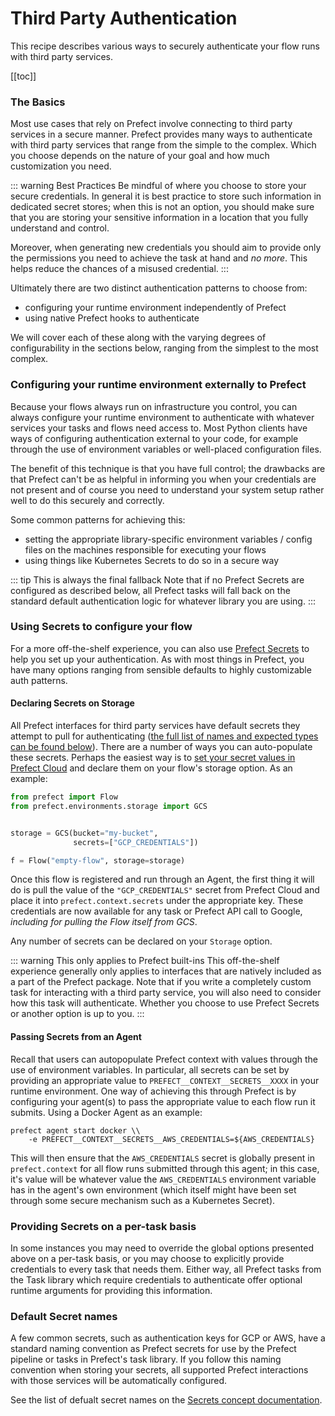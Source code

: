 # Third Party Authentication

This recipe describes various ways to securely authenticate your flow runs with third party services.

[[toc]]

### The Basics 

Most use cases that rely on Prefect involve connecting to third party services in a secure manner.  Prefect provides many ways to authenticate with third party services that range from the simple to the complex.  Which you choose depends on the nature of your goal and how much customization you need.  

::: warning Best Practices
Be mindful of where you choose to store your secure credentials.  In general it is best practice to store such information in dedicated secret stores; when this is not an option, you should make sure that you are storing your sensitive information in a location that you fully understand and control.  

Moreover, when generating new credentials you should aim to provide only the permissions you need to achieve the task at hand and _no more_.  This helps reduce the chances of a misused credential.
:::

Ultimately there are two distinct authentication patterns to choose from:

- configuring your runtime environment independently of Prefect
- using native Prefect hooks to authenticate

We will cover each of these along with the varying degrees of configurability in the sections below, ranging from the simplest to the most complex.

### Configuring your runtime environment externally to Prefect

Because your flows always run on infrastructure you control, you can always configure your runtime environment to authenticate with whatever services your tasks and flows need access to.  Most Python clients have ways of configuring authentication external to your code, for example through the use of environment variables or well-placed configuration files. 

The benefit of this technique is that you have full control; the drawbacks are that Prefect can't be as helpful in informing you when your credentials are not present and of course you need to understand your system setup rather well to do this securely and correctly.

Some common patterns for achieving this:
- setting the appropriate library-specific environment variables / config files on the machines responsible for executing your flows
- using things like Kubernetes Secrets to do so in a secure way

::: tip This is always the final fallback
Note that if no Prefect Secrets are configured as described below, all Prefect tasks will fall back on the standard default authentication logic for whatever library you are using. 
:::

### Using Secrets to configure your flow

For a more off-the-shelf experience, you can also use [Prefect Secrets](../concepts/secrets.html) to help you set up your authentication.  As with most things in Prefect, you have many options ranging from sensible defaults to highly customizable auth patterns.

#### Declaring Secrets on Storage <Badge text="Cloud"/>

All Prefect interfaces for third party services have default secrets they attempt to pull for authenticating ([the full list of names and expected types can be found below](#list-of-default-secret-names)).  There are a number of ways you can auto-populate these secrets.  Perhaps the easiest way is to [set your secret values in Prefect Cloud](../concepts/secrets.html#setting-a-secret) and declare them on your flow's storage option.  As an example:

```python
from prefect import Flow
from prefect.environments.storage import GCS


storage = GCS(bucket="my-bucket", 
              secrets=["GCP_CREDENTIALS"])

f = Flow("empty-flow", storage=storage)
```

Once this flow is registered and run through an Agent, the first thing it will do is pull the value of the `"GCP_CREDENTIALS"` secret from Prefect Cloud and place it into `prefect.context.secrets` under the appropriate key.  These credentials are now available for any task or Prefect API call to Google, _including for pulling the Flow itself from GCS_.

Any number of secrets can be declared on your `Storage` option.

::: warning This only applies to Prefect built-ins
This off-the-shelf experience generally only applies to interfaces that are natively included as a part of the Prefect package. Note that if you write a completely custom task for interacting with a third party service, you will also need to consider how this task will authenticate.  Whether you choose to use Prefect Secrets or another option is up to you.
:::

#### Passing Secrets from an Agent

Recall that users can autopopulate Prefect context with values through the use of environment variables.  In particular, all secrets can be set by providing an appropriate value to `PREFECT__CONTEXT__SECRETS__XXXX` in your runtime environment.  One way of achieving this through Prefect is by configuring your agent(s) to pass the appropriate value to each flow run it submits.  Using a Docker Agent as an example:

```
prefect agent start docker \\
    -e PREFECT__CONTEXT__SECRETS__AWS_CREDENTIALS=${AWS_CREDENTIALS}
```

This will then ensure that the `AWS_CREDENTIALS` secret is globally present in `prefect.context` for all flow runs submitted through this agent; in this case, it's value will be whatever value the `AWS_CREDENTIALS` environment variable has in the agent's own environment (which itself might have been set through some secure mechanism such as a Kubernetes Secret).

### Providing Secrets on a per-task basis

In some instances you may need to override the global options presented above on a per-task basis, or you may choose to explicitly provide credentials to every task that needs them.  Either way, all Prefect tasks from the Task library which require credentials to authenticate offer optional runtime arguments for providing this information.


### Default Secret names

A few common secrets, such as authentication keys for GCP or AWS, have a standard naming convention as Prefect secrets for use by the Prefect pipeline or tasks in Prefect's task library. If you follow this naming convention when storing your secrets, all supported Prefect interactions with those services will be automatically configured.

See the list of defualt secret names on the [Secrets concept documentation](../../core/concepts/secrets.md#default-secrets).
